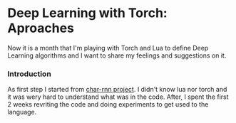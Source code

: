 Deep Learning with Torch: Aproaches
==========================

Now it is a month that I'm playing with Torch and Lua to define Deep Learning algorithms and I want to share my feelings and suggestions on it.

### Introduction

As first step I started from [char-rnn project](). I didn't know lua nor torch and it was wery hard to understand what was in the code. After, I spent the first 2 weeks revriting the code and doing experiments to get used to the language. 
 
